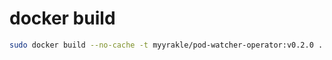 # docker build 

```bash
sudo docker build --no-cache -t myyrakle/pod-watcher-operator:v0.2.0 .
```
